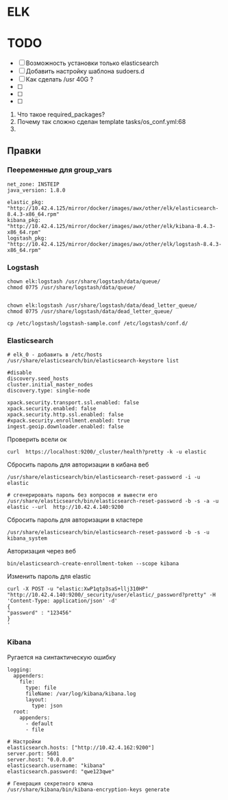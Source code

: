 # ELK

# TODO
- [ ] Возможность установки только elasticsearch 
- [ ] Добавить настройку шаблона sudoers.d 
- [ ] Как сделать /usr 40G ?
- [ ]
- [ ]
- [ ]

1. Что такое required_packages?
2. Почему так сложно сделан template tasks/os_conf.yml:68
3. 


## Правки
### Пееременные для group_vars
```
net_zone: INSTEIP
java_version: 1.8.0

elastic_pkg: "http://10.42.4.125/mirror/docker/images/awx/other/elk/elasticsearch-8.4.3-x86_64.rpm"
kibana_pkg: "http://10.42.4.125/mirror/docker/images/awx/other/elk/kibana-8.4.3-x86_64.rpm"
logstash_pkg: "http://10.42.4.125/mirror/docker/images/awx/other/elk/logstash-8.4.3-x86_64.rpm"
```

### Logstash

```
chown elk:logstash /usr/share/logstash/data/queue/
chmod 0775 /usr/share/logstash/data/queue/


chown elk:logstash /usr/share/logstash/data/dead_letter_queue/
chmod 0775 /usr/share/logstash/data/dead_letter_queue/

cp /etc/logstash/logstash-sample.conf /etc/logstash/conf.d/
```

### Elasticsearch

```
# elk_0 - добавить в /etc/hosts
/usr/share/elasticsearch/bin/elasticsearch-keystore list

#disable
discovery.seed_hosts
cluster.initial_master_nodes
discovery.type: single-node

xpack.security.transport.ssl.enabled: false
xpack.security.enabled: false
xpack.security.http.ssl.enabled: false
#xpack.security.enrollment.enabled: true
ingest.geoip.downloader.enabled: false
```

Проверить всели ок
```
curl  https://localhost:9200/_cluster/health?pretty -k -u elastic
```
Сбросить пароль для авторизации в кибана веб
```
/usr/share/elasticsearch/bin/elasticsearch-reset-password -i -u elastic

# сгенерировать пароль без вопросов и вывести его
/usr/share/elasticsearch/bin/elasticsearch-reset-password -b -s -a -u elastic --url  http://10.42.4.140:9200
```

Сбросить пароль для авторизации в кластере
```
/usr/share/elasticsearch/bin/elasticsearch-reset-password -b -s -u kibana_system
```

Авторизация через веб
```
bin/elasticsearch-create-enrollment-token --scope kibana
```

Изменить пароль для elastic
```
curl -X POST -u "elastic:XwP1qtp3saS+llj310HP" "http://10.42.4.140:9200/_security/user/elastic/_password?pretty" -H 'Content-Type: application/json' -d'
{
"password" : "123456"
}
'
```

### Kibana
Ругается на синтактическую ошибку
```
logging:
  appenders:
    file:
      type: file
      fileName: /var/log/kibana/kibana.log
      layout:
        type: json
  root:
    appenders:
      - default
      - file

# Настройки
elasticsearch.hosts: ["http://10.42.4.162:9200"]
server.port: 5601
server.host: "0.0.0.0"
elasticsearch.username: "kibana"
elasticsearch.password: "qwe123qwe"

# Генерация секретного ключа
/usr/share/kibana/bin/kibana-encryption-keys generate
```









